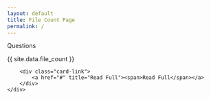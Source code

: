 ```yaml
---
layout: default
title: File Count Page
permalink: /
---
```


<div class="card-category-1">
    <div class="basic-card basic-card-aqua">
        <div class="card-content">
            <span class="card-title">Questions</span>
            <p class="card-text">
                 {{ site.data.file_count }}
            </p>
        </div>

        <div class="card-link">
            <a href="#" title="Read Full"><span>Read Full</span></a>
        </div>
    </div>
</div>



